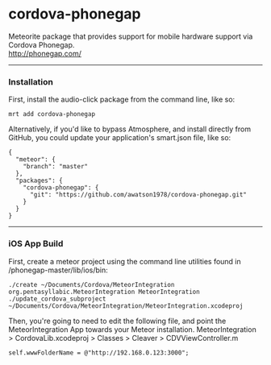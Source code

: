 cordova-phonegap
================

Meteorite package that provides support for mobile hardware support via Cordova Phonegap.  
http://phonegap.com/


------------------------
### Installation

First, install the audio-click package from the command line, like so:

````
mrt add cordova-phonegap
````

Alternatively, if you'd like to bypass Atmosphere, and install directly from GitHub, you could update your application's smart.json file, like so:

````
{
  "meteor": {
    "branch": "master"
  },
  "packages": {
    "cordova-phonegap": {
      "git": "https://github.com/awatson1978/cordova-phonegap.git"
    }
  }
}

````

------------------------
### iOS App Build

First, create a meteor project using the command line utilities found in /phonegap-master/lib/ios/bin:
````
./create ~/Documents/Cordova/MeteorIntegration org.pentasyllabic.MeteorIntegration MeteorIntegration
./update_cordova_subproject ~/Documents/Cordova/MeteorIntegration/MeteorIntegration.xcodeproj

````

Then, you're going to need to edit the following file, and point the MeteorIntegration App towards your Meteor installation.
MeteorIntegration > CordovaLib.xcodeproj > Classes > Cleaver > CDVViewController.m
````
self.wwwFolderName = @"http://192.168.0.123:3000";
````


